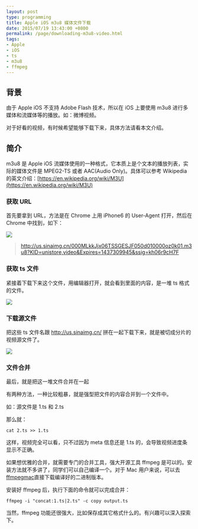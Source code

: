 ```yaml
---
layout: post
type: programming
title: Apple iOS m3u8 媒体文件下载
date: 2015/07/19 13:43:00 +0800
permalink: /page/downloading-m3u8-video.html
tags:
- Apple
- iOS
- ts
- m3u8
- ffmpeg
---
```


## 背景

由于 Apple iOS 不支持 Adobe Flash 技术，所以在 iOS 上要使用 m3u8 进行多媒体和流媒体等的播放。如：微博视频。

对于好看的视频，有时候希望能够下载下来，具体方法请看本文介绍。

## 简介

m3u8 是 Apple iOS 流媒体使用的一种格式，它本质上是个文本的播放列表，实际的媒体文件是 MPEG2-TS 或者 AAC(Audio Only)。具体可以参考 Wikipedia 的英文介绍：[https://en.wikipedia.org/wiki/M3U](https://en.wikipedia.org/wiki/M3U)

### 获取 URL

首先要拿到 URL，方法是在 Chrome 上用 iPhone6 的 User-Agent 打开，然后在 Chrome 中找到，如下：

![](http://crispgm.com/image/video-url.png)

> http://us.sinaimg.cn/000MLkkJjx06TSSGESJF050d010000oz0k01.m3u8?KID=unistore,video&Expires=1437309945&ssig=kh06r9cH7F

### 获取 ts 文件

紧接着下载下来这个文件，用编辑器打开，就会看到里面的内容，是一堆 ts 格式的文件。

![](http://crispgm.com/image/m3u8-file-content.png)

### 下载源文件

把这些 ts 文件名跟 http://us.sinaimg.cn/ 拼在一起下载下来，就是被切成分片的视频源文件了。

![](http://crispgm.com/image/ts-file.png)

### 文件合并

最后，就是把这一堆文件合并在一起

有两种方法，一种比较粗暴，就是强型把文件的内容合并到一个文件中。

如：源文件是 1.ts 和 2.ts

那么就：

    cat 2.ts >> 1.ts

这样，视频完全可以看，只不过因为 meta 信息还是 1.ts 的，会导致视频进度条显示不正确。

如果想优雅的合并，就需要专门的合并工具，强大开源工具 ffmpeg 是可以的。安装方法就不多讲了，同学们可以自己编译一个。对于 Mac 用户来说，可以去 [ffmpegmac](http://ffmpegmac.net/)直接下载编译好的二进制版本。

安装好 ffmpeg 后，执行下面的命令就可以完成合并：

    ffmpeg -i "concat:1.ts|2.ts" -c copy output.ts

当然，ffmpeg 功能还很强大，比如保存成其它格式什么的。有兴趣可以深入探索下。

